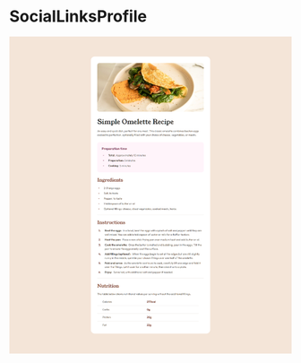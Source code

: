 # SocialLinksProfile
![SocialLinksProfile](https://github.com/Edanriell/RecipePage/blob/develop/recipe-page.png?raw=true)
